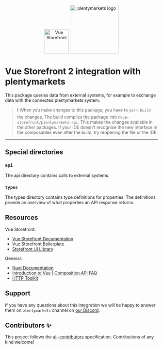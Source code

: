 <div align="center">
  <img src="https://user-images.githubusercontent.com/1626923/137092657-fb398d20-b592-4661-a1f9-4135db0b61d5.png" alt="Vue Storefront" height="80px" />

  <img src="https://cdn01.plentymarkets.com/avw8j9fg70hi/frontend/website_plentycom/plenty_Logos/plentymarkets/plentymarkets_Claim_RGB.png" alt="plentymarkets logo" height="160px" />
</div>

# Vue Storefront 2 integration with plentymarkets

This package queries data from external systems, for example to exchange data with the connected plentymarkets system.

> :exclamation: When you make changes to this package, you have to `yarn build` the changes. The build compiles the package into `@vue-storefront/plentymarkets-api`. This makes the changes available in the other packages. If your IDE doesn't recognise the new interface in the composables even after the build, try reopening the file or the IDE.

------

<!-- ALL-CONTRIBUTORS-BADGE:START - Do not remove or modify this section -->
<!-- ALL-CONTRIBUTORS-BADGE:END -->

## Special directories

### `api`

The api directory contains calls to external systems.

### `types`

The types directory contains type definitions for properties. The definitions provide an overview of what properties an API response returns.

<!-- ## API Reference -->

## Resources

Vue Storefront:

<!-- * [plentymarkets integration Documentation](https://docs.vuestorefront.io/plentymarkets) -->
* [Vue Storefront Documentation](https://docs.vuestorefront.io/v2/)
* [Vue Storefront Boilerplate](https://github.com/vuestorefront/ecommerce-integration-boilerplate)
* [Storefront UI Library](https://docs.storefrontui.io/v1/?path=/docs/welcome--page)

General:

* [Nuxt Documentation](https://nuxtjs.org/docs/get-started/installation)
* [Introduction to Vue](https://vuejs.org/guide/introduction.html) | [Composition API FAQ](https://vuejs.org/guide/extras/composition-api-faq.html)
* [HTTP Toolkit](https://httptoolkit.tech)

## Support

If you have any questions about this integration we will be happy to answer them on `plentymarkets` channel on [our Discord](discord.vuestorefront.io).

## Contributors ✨

<!-- ALL-CONTRIBUTORS-LIST:START - Do not remove or modify this section -->

<!-- ALL-CONTRIBUTORS-LIST:END -->

This project follows the [all-contributors](https://github.com/all-contributors/all-contributors) specification. Contributions of any kind welcome!
